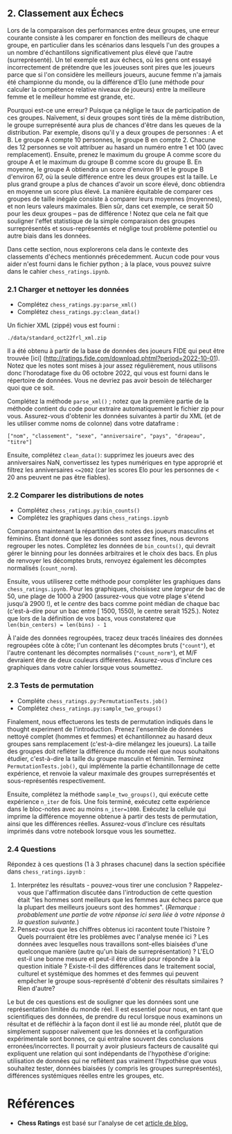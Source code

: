 ## 2. Classement aux Échecs

Lors de la comparaison des performances entre deux groupes, une erreur courante consiste à les comparer en fonction des meilleurs de chaque groupe, en particulier dans les scénarios dans lesquels l'un des groupes a un nombre d'échantillons significativement plus élevé que l'autre (surreprésenté).
Un tel exemple est aux échecs, où les gens ont essayé incorrectement de prétendre que les joueuses sont pires que les joueurs parce que si l'on considère les meilleurs joueurs, aucune femme n'a jamais été championne du monde, ou la différence d'Elo (une méthode pour calculer la compétence relative niveaux de joueurs) entre la meilleure femme et le meilleur homme est grande, etc.

Pourquoi est-ce une erreur? Puisque ça néglige le taux de participation de ces groupes.
Naïvement, si deux groupes sont tirés de la même distribution, le groupe surreprésenté aura plus de chances d'être dans les queues de la distribution.
Par exemple, disons qu'il y a deux groupes de personnes : A et B.
Le groupe A compte 10 personnes, le groupe B en compte 2.
Chacune des 12 personnes se voit attribuer au hasard un numéro entre 1 et 100 (avec remplacement).
Ensuite, prenez le maximum du groupe A comme score du groupe A et le maximum du groupe B comme score du groupe B.
En moyenne, le groupe A obtiendra un score d'environ 91 et le groupe B d'environ 67, où la seule différence entre les deux groupes est la taille.
Le plus grand groupe a plus de chances d'avoir un score élevé, donc obtiendra en moyenne un score plus élevé.
La manière équitable de comparer ces groupes de taille inégale consiste à comparer leurs moyennes (moyennes), et non leurs valeurs maximales.
Bien sûr, dans cet exemple, ce serait 50 pour les deux groupes – pas de différence !
Notez que cela ne fait que souligner l'effet statistique de la simple comparaison des groupes surreprésentés et sous-représentés et néglige tout problème potentiel ou autre biais dans les données.

Dans cette section, nous explorerons cela dans le contexte des classements d'échecs mentionnés précedemment.
Aucun code pour vous aider n'est fourni dans le fichier python ; à la place, vous pouvez suivre dans le cahier `chess_ratings.ipynb`.

### 2.1 Charger et nettoyer les données

- Complétez `chess_ratings.py:parse_xml()`
- Complétez `chess_ratings.py:clean_data()`

Un fichier XML (zippé) vous est fourni :

    ./data/standard_oct22frl_xml.zip

Il a été obtenu à partir de la base de données des joueurs FIDE qui peut être trouvée [ici] (http://ratings.fide.com/download.phtml?period=2022-10-01).
Notez que les notes sont mises à jour assez régulièrement, nous utilisons donc l'horodatage fixe du 06 octobre 2022, qui vous est fourni dans le répertoire de données.
Vous ne devriez pas avoir besoin de télécharger quoi que ce soit.

Complétez la méthode `parse_xml()` ; notez que la première partie de la méthode contient du code pour extraire automatiquement le fichier zip pour vous.
Assurez-vous d'obtenir les données suivantes à partir du XML (et de les utiliser comme noms de colonne) dans votre dataframe :

    ["nom", "classement", "sexe", "anniversaire", "pays", "drapeau", "titre"]

Ensuite, complétez `clean_data()`: supprimez les joueurs avec des anniversaires NaN, convertissez les types numériques en type approprié et filtrez les anniversaires `<=2002` (car les scores Elo pour les personnes de < 20 ans peuvent ne pas être fiables).

### 2.2 Comparer les distributions de notes

- Complétez `chess_ratings.py:bin_counts()`
- Complétez les graphiques dans `chess_ratings.ipynb`

Comparons maintenant la répartition des notes des joueurs masculins et féminins.
Étant donné que les données sont assez fines, nous devrons regrouper les notes.
Complétez les données de `bin_counts()`, qui devrait gérer le binning pour les données arbitraires et le choix des bacs.
En plus de renvoyer les décomptes bruts, renvoyez également les décomptes normalisés (`count_norm`).

Ensuite, vous utiliserez cette méthode pour compléter les graphiques dans `chess_ratings.ipynb`.
Pour les graphiques, choisissez une *largeur* de bac de 50, une plage de 1000 à 2900 (assurez-vous que votre plage s'étend jusqu'à 2900 !), et le *centre* des bacs comme point médian de chaque bac (c'est-à-dire pour un bac entre [ 1500, 1550), le centre serait 1525.).
Notez que lors de la définition de vos bacs, vous constaterez que `len(bin_centers) = len(bins) - 1`

À l'aide des données regroupées, tracez deux tracés linéaires des données regroupées côte à côte; l'un contenant les décomptes bruts (`"count"`), et l'autre contenant les décomptes normalisés (`"count_norm"`), et M/F devraient être de deux couleurs différentes.
Assurez-vous d'inclure ces graphiques dans votre cahier lorsque vous soumettez.

### 2.3 Tests de permutation

- Compléte `chess_ratings.py:PermutationTests.job()`
- Complétez `chess_ratings.py:sample_two_groups()`

Finalement, nous effectuerons les tests de permutation indiqués dans le thought experiment de l'introduction.
Prenez l'ensemble de données nettoyé complet (hommes et femmes) et échantillonnez au hasard deux groupes sans remplacement (c'est-à-dire mélangez les joueurs).
La taille des groupes doit refléter la différence du monde réel que nous souhaitons étudier, c'est-à-dire la taille du groupe masculin et féminin.
Terminez `PermutationTests.job()`, qui implémente la partie échantillonnage de cette  expérience, et renvoie la valeur maximale des groupes surreprésentés et sous-représentés respectivement.

Ensuite, complétez la méthode `sample_two_groups()`, qui exécute cette expérience `n_iter` de fois.
Une fois terminé, exécutez cette expérience dans le bloc-notes avec au moins `n_iter=1000`.
Exécutez la cellule qui imprime la différence moyenne obtenue à partir des tests de permutation, ainsi que les différences réelles.
Assurez-vous d'inclure ces résultats imprimés dans votre notebook lorsque vous les soumettez.

### 2.4 Questions

Répondez à ces questions (1 à 3 phrases chacune) dans la section spécifiée dans `chess_ratings.ipynb` :

1. Interprétez les résultats - pouvez-vous tirer une conclusion ? Rappelez-vous que l'affirmation discutée dans l'introduction de cette question était "les hommes sont meilleurs que les femmes aux échecs parce que la plupart des meilleurs joueurs sont des hommes". (*Remarque : probablement une partie de votre réponse ici sera liée à votre réponse à la question suivante.*)
2. Pensez-vous que les chiffres obtenus ici racontent toute l'histoire ? Quels pourraient être les problèmes avec l'analyse menée ici ? Les données avec lesquelles nous travaillons sont-elles biaisées d'une quelconque manière (autre qu'un biais de surreprésentation) ? L'ELO est-il une bonne mesure et peut-il être utilisé pour répondre à la question initiale ? Existe-t-il des différences dans le traitement social, culturel et systémique des hommes et des femmes qui peuvent empêcher le groupe sous-représenté d'obtenir des résultats similaires ? Rien d'autre?

Le but de ces questions est de souligner que les données sont une représentation limitée du monde réel.
Il est essentiel pour nous, en tant que scientifiques des données, de prendre du recul lorsque nous examinons un résultat et de réfléchir à la façon dont il est lié au monde réel, plutôt que de simplement supposer naïvement que les données et la configuration expérimentale sont bonnes, ce qui entraîne souvent des conclusions erronées/incorrectes.
Il pourrait y avoir plusieurs facteurs de causalité qui expliquent une relation qui sont indépendants de l'hypothèse d'origine: utilisation de données qui ne reflètent pas vraiment l'hypothèse que vous souhaitez tester, données biaisées (y compris les groupes surreprésentés), différences systémiques réelles entre les groupes, etc.


# Références

- **Chess Ratings** est basé sur l'analyse de cet [article de blog.](https://en.chessbase.com/post/what-gender-gap-in-chess)
